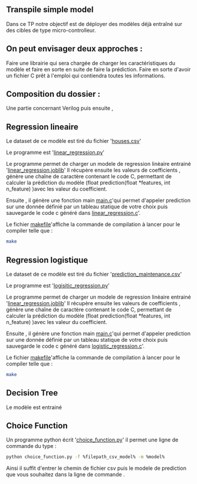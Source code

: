 ## Transpile simple model 

Dans ce TP notre objectif est de déployer des modèles déjà entraîné sur des cibles de type micro-controlleur.

## On peut envisager deux approches : 

Faire une librairie qui sera chargée de charger les caractéristiques du modèle et faire en sorte en suite de faire la prédiction. 
Faire en sorte d'avoir un fichier C prêt à l'emploi qui contiendra toutes les informations.

## Composition du dossier :
Une partie concernant Verilog puis ensuite , 

## Regression lineaire
Le dataset de ce modèle est tiré du fichier '[houses.csv](./houses.csv)'

Le programme est '[linear_regression.py](./linear_regression.py)'

Le programme permet de charger un modele de regression linèaire entrainé '[linear_regression.joblib](./linear_regression.joblib)'
Il récupère ensuite  les valeurs de coefficients , génère une chaîne de caractère contenant le code C, permettant de calculer la prédiction du modèle (float prediction(float *features, int n_feature) )avec les valeur du coefficient.

Ensuite , il génère une fonction main  [main.c](./main.c)'qui permet d'appeler prediction sur une donnée définié par un tableau statique de votre choix puis sauvegarde le code c généré dans [linear_regression.c](./linear_regression.c)'.

Le fichier [makefile](./makefile)'affiche la commande de compilation à lancer pour le compiler telle que :
```sh
make
```


## Regression logistique 
Le dataset de ce modèle est tiré du fichier '[prediction_maintenance.csv](./prediction_maintenance.csv)'

Le programme est '[logisitic_regression.py](./linear_regression.py)'

Le programme permet de charger un modele de regression linèaire entrainé '[linear_regression.joblib](./linear_regression.joblib)'
Il récupère ensuite  les valeurs de coefficients , génère une chaîne de caractère contenant le code C, permettant de calculer la prédiction du modèle (float prediction(float *features, int n_feature) )avec les valeur du coefficient.

Ensuite , il génère une fonction main  [main.c](./main.c)'qui permet d'appeler prediction sur une donnée définié par un tableau statique de votre choix puis sauvegarde le code c généré dans [logistic_regression.c](./linear_regression.c)'.

Le fichier [makefile](./makefile)'affiche la commande de compilation à lancer pour le compiler telle que :
```sh
make
```
## Decision Tree

Le modèle est entrainé

## Choice Function

Un programme python écrit '[choice_function.py](./choice_fucnction.py)' il permet une ligne de commande du type :
```sh
python choice_function.py -f %filepath_csv_model% -m %model%
```
Ainsi il suffit d'entrer le chemin de fichier csv puis le modele de prediction que vous souhaitez dans la ligne de commande .
